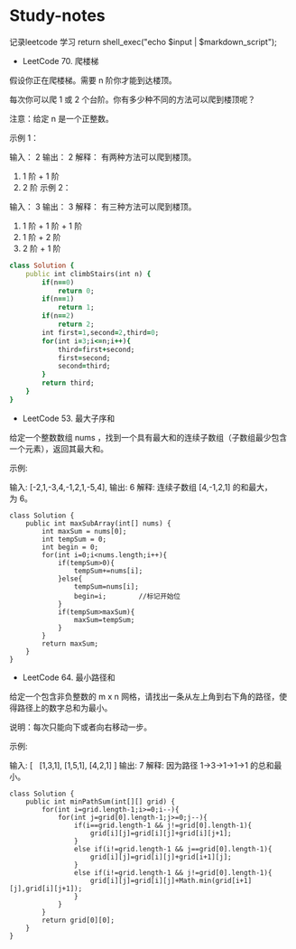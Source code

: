 # Study-notes
记录leetcode 学习
   return shell_exec("echo $input | $markdown_script");
   
   


- LeetCode 70. 爬楼梯

假设你正在爬楼梯。需要 n 阶你才能到达楼顶。

每次你可以爬 1 或 2 个台阶。你有多少种不同的方法可以爬到楼顶呢？

注意：给定 n 是一个正整数。

示例 1：

输入： 2
输出： 2
解释： 有两种方法可以爬到楼顶。
1.  1 阶 + 1 阶
2.  2 阶
示例 2：

输入： 3
输出： 3
解释： 有三种方法可以爬到楼顶。
1.  1 阶 + 1 阶 + 1 阶
2.  1 阶 + 2 阶
3.  2 阶 + 1 阶


```ruby
class Solution {
    public int climbStairs(int n) {
        if(n==0)
            return 0;
        if(n==1)
            return 1;
        if(n==2)
            return 2;
        int first=1,second=2,third=0;
        for(int i=3;i<=n;i++){
            third=first+second;
            first=second;
            second=third;
        }
        return third;
    }
}
```

- LeetCode 53. 最大子序和

给定一个整数数组 nums ，找到一个具有最大和的连续子数组（子数组最少包含一个元素），返回其最大和。

示例:

输入: [-2,1,-3,4,-1,2,1,-5,4],
输出: 6
解释: 连续子数组 [4,-1,2,1] 的和最大，为 6。
```
class Solution {
    public int maxSubArray(int[] nums) {
        int maxSum = nums[0];
        int tempSum = 0;
        int begin = 0;
        for(int i=0;i<nums.length;i++){
            if(tempSum>0){
                tempSum+=nums[i];
            }else{
                tempSum=nums[i];
                begin=i;        //标记开始位
            }          
            if(tempSum>maxSum){
                maxSum=tempSum;
            }
        }       
        return maxSum;
    }
}
```




- LeetCode 64. 最小路径和

给定一个包含非负整数的 m x n 网格，请找出一条从左上角到右下角的路径，使得路径上的数字总和为最小。

说明：每次只能向下或者向右移动一步。

示例:

输入:
[
  [1,3,1],
  [1,5,1],
  [4,2,1]
]
输出: 7
解释: 因为路径 1→3→1→1→1 的总和最小。
```
class Solution {
    public int minPathSum(int[][] grid) {        
        for(int i=grid.length-1;i>=0;i--){
            for(int j=grid[0].length-1;j>=0;j--){
                if(i==grid.length-1 && j!=grid[0].length-1){
                    grid[i][j]=grid[i][j]+grid[i][j+1];
                }
                else if(i!=grid.length-1 && j==grid[0].length-1){
                    grid[i][j]=grid[i][j]+grid[i+1][j];
                }
                else if(i!=grid.length-1 && j!=grid[0].length-1){
                    grid[i][j]=grid[i][j]+Math.min(grid[i+1][j],grid[i][j+1]);
                }
            }
        }
        return grid[0][0];
    }
}
```
